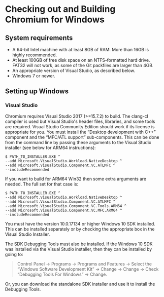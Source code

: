 # Checking out and Building Chromium for Windows
## System requirements
- A 64-bit Intel machine with at least 8GB of RAM. More than 16GB is highly recommended.
- At least 100GB of free disk space on an NTFS-formatted hard drive. FAT32 will not work, as some of the Git packfiles are larger than 4GB.
- An appropriate version of Visual Studio, as described below.
- Windows 7 or newer.
## Setting up Windows
### Visual Studio
Chromium requires Visual Studio 2017 (>=15.7.2)  to build. The clang-cl compiler is used but Visual Studio's header files, libraries, and some tools are required. Visual Studio Community Edition should work if its license is appropriate for you. You must install the “Desktop development with C++” component and the “MFC/ATL support” sub-components. This can be done from the command line by passing these arguments to the Visual Studio installer (see below for ARM64 instructions):
```
$ PATH_TO_INSTALLER.EXE ^
--add Microsoft.VisualStudio.Workload.NativeDesktop ^
--add Microsoft.VisualStudio.Component.VC.ATLMFC ^
--includeRecommended
```
If you want to build for ARM64 Win32 then some extra arguments are needed. The full set for that case is:
```
$ PATH_TO_INSTALLER.EXE ^
--add Microsoft.VisualStudio.Workload.NativeDesktop ^
--add Microsoft.VisualStudio.Component.VC.ATLMFC ^
--add Microsoft.VisualStudio.Component.VC.Tools.ARM64 ^
--add Microsoft.VisualStudio.Component.VC.MFC.ARM64 ^
--includeRecommended
```

You must have the version 10.0.17134 or higher Windows 10 SDK installed. This can be installed separately or by checking the appropriate box in the Visual Studio Installer.

The SDK Debugging Tools must also be installed. If the Windows 10 SDK was installed via the Visual Studio installer, then they can be installed by going to: 
> Control Panel → Programs → Programs and Features → Select the “Windows Software Development Kit” → Change → Change → Check “Debugging Tools For Windows” → Change. 

Or, you can download the standalone SDK installer and use it to install the Debugging Tools.

